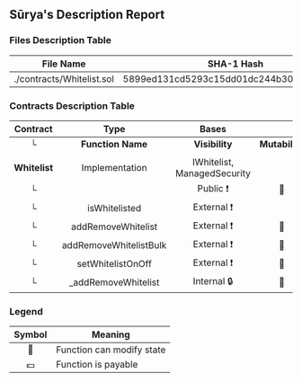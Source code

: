 ## Sūrya's Description Report

### Files Description Table


|  File Name  |  SHA-1 Hash  |
|-------------|--------------|
| ./contracts/Whitelist.sol | 5899ed131cd5293c15dd01dc244b302dabad8a84 |


### Contracts Description Table


|  Contract  |         Type        |       Bases      |                  |                 |
|:----------:|:-------------------:|:----------------:|:----------------:|:---------------:|
|     └      |  **Function Name**  |  **Visibility**  |  **Mutability**  |  **Modifiers**  |
||||||
| **Whitelist** | Implementation | IWhitelist, ManagedSecurity |||
| └ | <Constructor> | Public ❗️ | 🛑  |NO❗️ |
| └ | isWhitelisted | External ❗️ |   |NO❗️ |
| └ | addRemoveWhitelist | External ❗️ | 🛑  | onlyRole |
| └ | addRemoveWhitelistBulk | External ❗️ | 🛑  | onlyRole |
| └ | setWhitelistOnOff | External ❗️ | 🛑  | onlyRole |
| └ | _addRemoveWhitelist | Internal 🔒 | 🛑  | |


### Legend

|  Symbol  |  Meaning  |
|:--------:|-----------|
|    🛑    | Function can modify state |
|    💵    | Function is payable |
